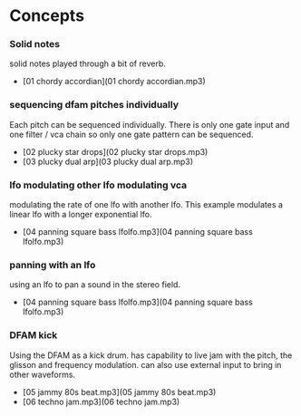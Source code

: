 # Concepts

### Solid notes
solid notes played through a bit of reverb.

- [01 chordy accordian](01 chordy accordian.mp3)

### sequencing dfam pitches individually
Each pitch can be sequenced individually. There is only one gate input and one filter / vca chain so only one gate pattern can be sequenced.

- [02 plucky star drops](02 plucky star drops.mp3)
- [03 plucky dual arp](03 plucky dual arp.mp3)

### lfo modulating other lfo modulating vca
modulating the rate of one lfo with another lfo. This example modulates a linear lfo with a longer exponential lfo.

- [04 panning square bass lfolfo.mp3](04 panning square bass lfolfo.mp3)

### panning with an lfo
using an lfo to pan a sound in the stereo field.

- [04 panning square bass lfolfo.mp3](04 panning square bass lfolfo.mp3)

### DFAM kick
Using the DFAM as a kick drum. has capability to live jam with the pitch, the glisson and frequency modulation. can also use external input to bring in other waveforms.

- [05 jammy 80s beat.mp3](05 jammy 80s beat.mp3)
- [06 techno jam.mp3](06 techno jam.mp3)
